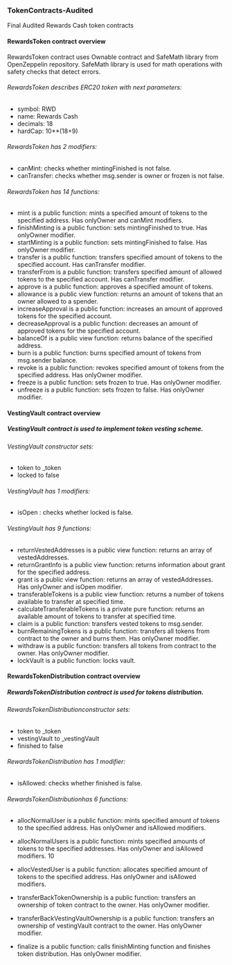 ### TokenContracts-Audited
Final Audited Rewards Cash token contracts


#### RewardsToken contract overview
RewardsToken contract uses Ownable contract and SafeMath library from OpenZeppelin repository. 
SafeMath library is used for math operations with safety checks that detect errors.

###### RewardsToken describes ERC20 token with next parameters:

- symbol: RWD
- name: Rewards Cash
- decimals: 18
- hardCap: 10**(18+9)

###### RewardsToken has 2 modifiers:
- canMint: checks whether mintingFinished is not false.
- canTransfer: checks whether msg.sender is owner or frozen is not false.

###### RewardsToken has 14 functions:

- mint is a public function: mints a specified amount of tokens to the specified address. Has onlyOwner and canMint modifiers.
- finishMinting is a public function: sets mintingFinished to true. Has onlyOwner modifier.
- startMinting is a public function: sets mintingFinished to false. Has onlyOwner modifier.
- transfer is a public function: transfers specified amount of tokens to the specified account. Has canTransfer modifier.
- transferFrom is a public function: transfers specified amount of allowed tokens to the specified account. Has canTransfer modifier.
- approve is a public function: approves a specified amount of tokens.
- allowance is a public view function: returns an amount of tokens that an owner allowed to a spender.
- increaseApproval is a public function: increases an amount of approved tokens for the specified account.
- decreaseApproval is a public function: decreases an amount of approved tokens for the specified account.
- balanceOf is a public view function: returns balance of the specified address.
- burn is a public function: burns specified amount of tokens from msg.sender balance.
- revoke is a public function: revokes specified amount of tokens from the specified address. Has onlyOwner modifier.
- freeze is a public function: sets frozen to true. Has onlyOwner modifier.
- unfreeze is a public function: sets frozen to false. Has onlyOwner modifier.

 
#### VestingVault contract overview

##### VestingVault contract is used to implement token vesting scheme. 

###### VestingVault constructor sets:
- token to _token 
- locked to false

###### VestingVault has 1 modifiers:
- isOpen : checks whether locked is false.

###### VestingVault has 9 functions:
- returnVestedAddresses is a public view function: returns an
array of vestedAddresses.
- returnGrantInfo is a public view function: returns information about grant for the specified address.
- grant is a public view function: returns an array of vestedAddresses. Has onlyOwner and isOpen modifier.
- transferableTokens is a public view function: returns a number of tokens available to transfer at specified time.
- calculateTransferableTokens is a private pure function: returns an available amount of tokens to transfer at specified time.
- claim is a public function: transfers vested tokens to msg.sender.
- burnRemainingTokens is a public function: transfers all tokens from contract to the owner and burns them. Has onlyOwner modifier.
- withdraw is a public function: transfers all tokens from contract to the owner. Has onlyOwner modifier.
- lockVault is a public function: locks vault. 

#### RewardsTokenDistribution contract overview 

##### RewardsTokenDistribution contract is used for tokens distribution. 

###### RewardsTokenDistributionconstructor sets:
- token to _token
- vestingVault to _vestingVault 
- finished to false

###### RewardsTokenDistribution has 1 modifier:
- isAllowed: checks whether finished is false.

###### RewardsTokenDistributionhas 6 functions:
- allocNormalUser is a public function: mints specified amount of tokens to the specified address. Has onlyOwner and isAllowed modifiers.
- allocNormalUsers is a public function: mints specified amounts of tokens to the specified addresses. Has onlyOwner and isAllowed modifiers.
10
 
- allocVestedUser is a public function: allocates specified amount of tokens to the specified address. Has onlyOwner and isAllowed modifiers.
- transferBackTokenOwnership is a public function: transfers an ownership of token contract to the owner. Has onlyOwner modifier.
- transferBackVestingVaultOwnership is a public function: transfers an ownership of vestingVault contract to the owner. Has onlyOwner modifier.
- finalize is a public function: calls finishMinting function and finishes token distribution. Has onlyOwner modifier.

